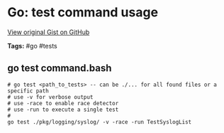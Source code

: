 # Go: test command usage 

[View original Gist on GitHub](https://gist.github.com/Integralist/08ee3edb38514b4c68c05ae42fface89)

**Tags:** #go #tests

## go test command.bash

```shell
# go test <path_to_tests> -- can be ./... for all found files or a specific path
# use -v for verbose output
# use -race to enable race detector
# use -run to execute a single test
#
go test ./pkg/logging/syslog/ -v -race -run TestSyslogList
```

